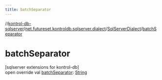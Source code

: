 ```yaml
---
title: batchSeparator
---
```

//[kontrol-db-sqlserver](../../../index.html)/[net.futureset.kontroldb.sqlserver.dialect](../index.html)/[SqlServerDialect](index.html)/[batchSeparator](batch-separator.html)



# batchSeparator



[sqlserver extensions for kontrol-db]\
open override val [batchSeparator](batch-separator.html): [String](https://kotlinlang.org/api/latest/jvm/stdlib/kotlin/-string/index.html)




